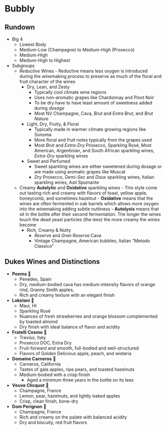 

# Bubbly
## Rundown
- Big 4
    - Lowest Body
    - Medium-Low (Champagne) to Medium-High (Prosecco)
    - Medium-High
    - Medium-High to Highest
- Subgroups
    - *Reductive* Wines
            - Reductive means less oxygen is introduced during the winemaking process to preserve as much of the floral and fruit character of the wines
        - Dry, Lean, and Zesty
            - Typically cool climate wine regions
            - Uses non-aromatic grapes like Chardonnay and Pinot Noir
            - To be dry have to have least amount of sweetness added during *dosage*
            - Most NV Champagne, Cava, *Brut* and *Extra Brut*, and *Brut Nature*
        - Light, Dry, Fruity, & Floral
            - Typically made in warmer climate growing regions like Sonoma
            - More floral and fruit notes typically from the grapes used
            - Most *Brut* and *Extra-Dry* Prosecco, Sparkling Rosé, Most American, Argentinian, and South African sparkling wines, *Extra-Dry* sparkling wines
        - Sweet and Perfumed
            - Sweet sparkling wines are either sweetened during dosage or are made using aromatic grapes like Muscat
            - *Dry* Prosecco, *Demi-Sec* and *Doux* sparkling wines, Italian sparkling wines, Asti Spumante
    - Creamy **Autolytic** and **Oxidative** sparkling wines
            - This style come out tasting rich and creamy with flavors of toast, yellow apple, honeycomb, and sometimes hazelnut
            - **Oxidative** means that the wines are often fermented in oak barrels which allows more oxygen into the winemaking adding subtle nuttiness
            - **Autolysis** means that sit in the bottle after their second fermentation.  The longer the wines touch the dead yeast particles (the lees) the more creamy the wines become
        - Rich, Creamy & Nutty
            - *Reserva* and *Gran Reserva* Cava
            - Vintage Champagne, American bubbles, Italian “Metodo Classico”

## Dukes Wines and Distinctions
 - **Poema** 🍷 
   - Penedes, Spain 
   - Dry, medium-bodied cava has medium-intensity flavors of orange rind, Granny Smith apples, 
   - Rich and creamy texture with an elegant finish
 - **Lokelani** 🍷
   - Maui, HI
   - Sparkling Rosé
   - Nuances of fresh strawberries and orange blossom complemented by toasted almond
   - Dry finish with ideal balance of flavor and acidity
 - **Fratelli Cosmo** 🍾
   - Treviso, Italy
   - Prosecco DOC, Extra Dry
   - Fruit-forward and smooth, full-bodied and well-structured
   - Flavors of Golden Delicious apple, peach, and wisteria
 - **Domaine Carneros** 🍾
   - Carneros, California
   - Tastes of gala apples, ripe pears, and toasted hazelnuts
   - Medium-bodied with a crisp finish
       - Aged a minimum three years in the bottle on its lees
 - **Veuve Clicquot** 🍾
   - Champagne, France
   - Lemon, pear, hazelnuts, and lightly baked apples
   - Crisp, clean finish, bone-dry
 - **Dom Perignon** 🍾
   - Champagne, France
   - Rich and creamy on the palate with balanced acidity
   - Dry and biscuity, red fruit flavors
